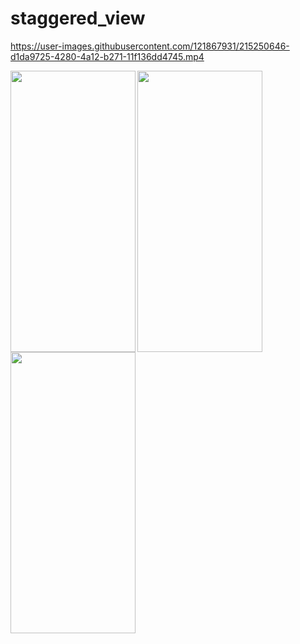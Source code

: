 # staggered_view


https://user-images.githubusercontent.com/121867931/215250646-d1da9725-4280-4a12-b271-11f136dd4745.mp4


<img align='left' src="https://user-images.githubusercontent.com/121867931/215250552-7c08cc66-fbf5-4aff-8181-5eddd00bba3a.png" width="200" height="450">
<img src="https://user-images.githubusercontent.com/121867931/215250554-f3ed32a2-dd9b-4c50-8550-51945a2a066f.png" width="200" height="450">
<img align='left' src="https://user-images.githubusercontent.com/121867931/215250556-054fc12e-e3e7-48ae-8932-6b6df2ae0cb7.png" width="200" height="450">
